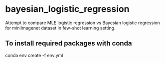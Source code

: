 # bayesian_logistic_regression
Attempt to compare MLE logistic regression vs Bayesian logistic regression for miniImagenet dataset in few-shot learning setting.

## To install required packages with conda
conda env create -f env.yml
